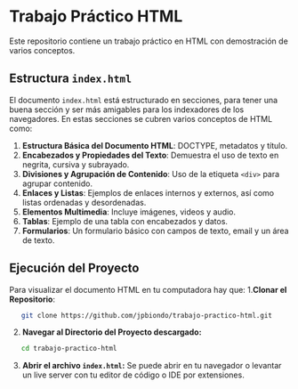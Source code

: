 # Trabajo Práctico HTML
Este repositorio contiene un trabajo práctico en HTML con demostración
de varios conceptos. 
## Estructura `index.html`
El documento `index.html` está estructurado en secciones, para tener
una buena sección y ser más amigables para los indexadores de los navegadores. En estas secciones se
cubren varios conceptos de HTML como:
1. **Estructura Básica del Documento HTML**: DOCTYPE, metadatos y título.
2. **Encabezados y Propiedades del Texto**: Demuestra el uso de texto en negrita, cursiva y subrayado.
3. **Divisiones y Agrupación de Contenido**: Uso de la etiqueta `<div>` para agrupar contenido.
4. **Enlaces y Listas**: Ejemplos de enlaces internos y externos, así como listas ordenadas y desordenadas.
5. **Elementos Multimedia**: Incluye imágenes, videos y audio.
6. **Tablas**: Ejemplo de una tabla con encabezados y datos.
7. **Formularios**: Un formulario básico con campos de texto, email y un área de texto.
## Ejecución del Proyecto
Para visualizar el documento HTML en tu computadora hay que:
1.**Clonar el Repositorio**:
```sh
   git clone https://github.com/jpbiondo/trabajo-practico-html.git
```
2. **Navegar al Directorio del Proyecto descargado:**
```sh
   cd trabajo-practico-html
```
3. **Abrir el archivo `index.html`:** Se puede abrir en tu navegador o levantar un live server con tu editor de código o IDE por extensiones.
